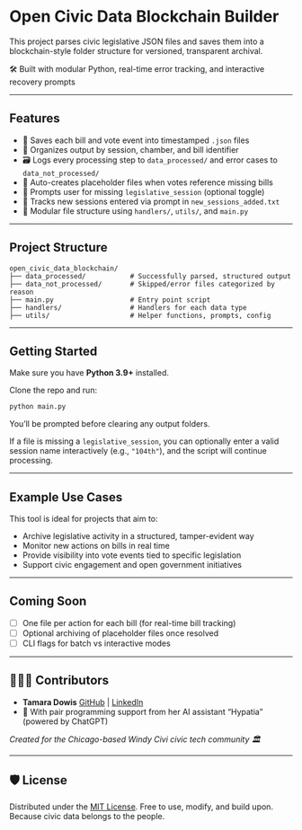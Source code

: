 # Open Civic Data Blockchain Builder

This project parses civic legislative JSON files and saves them into a blockchain-style folder structure for versioned, transparent archival.

🛠️ Built with modular Python, real-time error tracking, and interactive recovery prompts

---

## Features

- 📂 Saves each bill and vote event into timestamped `.json` files
- 🧱 Organizes output by session, chamber, and bill identifier
- 🗃️ Logs every processing step to `data_processed/` and error cases to `data_not_processed/`
- 🧾 Auto-creates placeholder files when votes reference missing bills
- 🧠 Prompts user for missing `legislative_session` (optional toggle)
- 📝 Tracks new sessions entered via prompt in `new_sessions_added.txt`
- 🔧 Modular file structure using `handlers/`, `utils/`, and `main.py`

---

## Project Structure

```plaintext
open_civic_data_blockchain/
├── data_processed/           # Successfully parsed, structured output
├── data_not_processed/       # Skipped/error files categorized by reason
├── main.py                   # Entry point script
├── handlers/                 # Handlers for each data type
├── utils/                    # Helper functions, prompts, config
```

---

## Getting Started

Make sure you have **Python 3.9+** installed.

Clone the repo and run:

```bash
python main.py
```

You’ll be prompted before clearing any output folders.

If a file is missing a `legislative_session`, you can optionally enter a valid session name interactively (e.g., `"104th"`), and the script will continue processing.

---

## Example Use Cases

This tool is ideal for projects that aim to:

- Archive legislative activity in a structured, tamper-evident way
- Monitor new actions on bills in real time
- Provide visibility into vote events tied to specific legislation
- Support civic engagement and open government initiatives

---

## Coming Soon

- [ ] One file per action for each bill (for real-time bill tracking)
- [ ] Optional archiving of placeholder files once resolved
- [ ] CLI flags for batch vs interactive modes

---

## 👩🏽‍💻 Contributors

- **Tamara Dowis**
  [GitHub](https://github.com/wanderlust-create) | [LinkedIn](https://www.linkedin.com/in/tamara-dowis/)
- 🤖 With pair programming support from her AI assistant “Hypatia” (powered by ChatGPT)

*Created for the Chicago-based *Windy Civi* civic tech community 🏛️*

---

## 🛡 License

Distributed under the [MIT License](LICENSE).
Free to use, modify, and build upon.
Because civic data belongs to the people.
